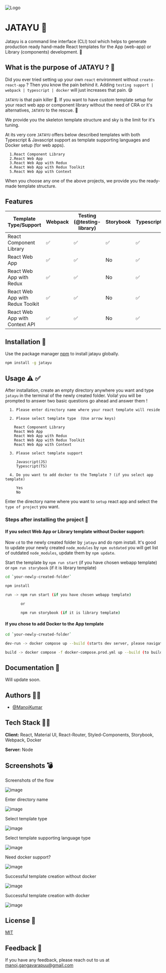 ![Logo](https://user-images.githubusercontent.com/22653056/132664833-3cf4c46c-9e41-4600-b355-53fbeedec05b.png)


# JATAYU 🦅	

Jatayu is a command line interface (CLI) tool which helps to generate production ready hand-made React templates for the App (web-app) or Library (components) development. 🚀	

## What is the purpose of JATAYU ? 💁

Did you ever tried setting up your own `react` environment without `create-react-app` ? Then you know the pain behind it. Adding `testing support | webpack | typescript | docker` will just increases that pain. 😪	

`JATAYU` is that pain killer 💊. If you want to have custom template setup for your react web app or component library without the need of CRA or it's alternatives, `JATAYU` to the rescue. 🥳	

We provide you the skeleton template structure and sky is the limit for it's tuning.

At its very core `JATAYU` offers below described templates with both Typescript & Javascript support as template supporting languages and Docker setup (for web apps).

```
  1.React Component Library
  2.React Web App
  3.React Web App with Redux
  4.React Web App with Redux Toolkit
  5.React Web App with Context
```

When you choose any one of the above projects, we provide you the ready-made template structure.

## Features

| Template Type/Support            | Webpack | Testing (@testing-library) | Storybook | Typescript | State Management | Lint | Build |
|----------------------------------|---------|----------------------------|-----------|------------|------------------|------|-------|
| React Component Library          | ✅     | ✅                        | ✅       | ✅        | No               | ✅  | ✅   |
| React Web App                    | ✅     | ✅                        | No        | ✅        | ✅              | ✅  | ✅   |
| React Web App with Redux         | ✅     | ✅                        | No        | ✅        | ✅              | ✅  | ✅   |
| React Web App with Redux Toolkit | ✅     | ✅                        | No        | ✅        | ✅              | ✅  | ✅   |
| React Web App with Context API   | ✅     | ✅                        | No        | ✅        | ✅              | ✅  | ✅   |


## Installation 🔨	

Use the package manager [npm](https://www.npmjs.com/) to install jatayu globally.

```bash
npm install -g jatayu
```


  
## Usage ⚠️	✅

After installation, create an empty directory anywhere you want and type `jatayu` in the terminal of the newly created folder. Voila! you will be prompted to answer two basic questions go ahead and answer them !

```
  1. Please enter directory name where your react template will reside

  2. Please select template type  (Use arrow keys)

    React Component Library  
    React Web App  
    React Web App with Redux 
    React Web App with Redux Toolkit
    React Web App with Context  

  3. Please select template support 

     Javascript(JS)
     Typescript(TS) 
     
  4. Do you want to add docker to the Template ? (if you select app template)

     Yes
     No
```

Enter the directory name where you want to `setup` react app and select the `type of project` you want.

### Steps after installing the project 	📌

#### If you select Web App or Library template without Docker support:

Now `cd` to the newly created folder by `jatayu` and do npm install. It's good to update your newly created `node_modules` by `npm outdated` you will get list of outdated `node_modules`, update them by `npm update`.

Start the template by `npm run start` (if you have chosen webapp template) or `npm run storybook` (if it is library template)

```bash
cd `your-newly-created-folder`

npm install

run -> npm run start (if you have chosen webapp template)

       or

       npm run storybook (if it is library template)
```

#### If you chose to add Docker to the App template

```bash
cd `your-newly-created-folder`

dev-run -> docker compose up --build (starts dev server, please navigate to http:localhost:5200 to see your App up and rolling!)

build -> docker compose -f docker-compose.prod.yml up --build (to build and run on dist folder, please navigate to http:localhost:1337 to see your App up and rolling!)
```
  
## Documentation 📝	

Will update soon.

  
## Authors 👨‍🚀

- [@ManojKumar](https://github.com/manjureddy7)

## Tech Stack 	🧑‍💻

**Client:** React, Material UI, React-Router, Styled-Components, Storybook, Webpack, Docker

**Server:** Node

  
## Screenshots	💣

Screenshots of the flow

![image](https://user-images.githubusercontent.com/22653056/133246794-51cca84e-4798-48ca-990b-93d474892ad1.png)

Enter directory name

![image](https://user-images.githubusercontent.com/22653056/133246843-aca54d67-a711-4efe-9750-1cff05aa60ea.png)


Select template type

![image](https://user-images.githubusercontent.com/22653056/133246938-0ddbc77f-0abd-4876-9d37-22a333498c96.png)

Select template supporting language type

![image](https://user-images.githubusercontent.com/22653056/133998744-c6b5dbef-d5b9-44b5-88fb-19c82b4d7a16.png)


Need docker support?

![image](https://user-images.githubusercontent.com/22653056/133998644-d3ed8942-1759-4a74-aae7-12550e0007da.png)


Successful template creation without docker

![image](https://user-images.githubusercontent.com/22653056/133447935-46b3e6ac-41b1-4f18-85f3-3f61031e9de4.png)


Successful template creation with docker

![image](https://user-images.githubusercontent.com/22653056/133998921-b9b6f506-2826-42bd-9632-06a4867071b6.png)





  
## License 🦔

[MIT](https://choosealicense.com/licenses/mit/)

  
## Feedback  📣

If you have any feedback, please reach out to us at manoj.gangavarapuu@gmail.com

  

  
